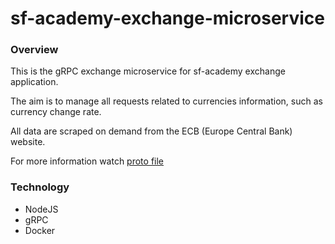 # sf-academy-exchange-microservice

### Overview

This is the gRPC exchange microservice for sf-academy exchange application.

The aim is to manage all requests related to currencies information, such as currency change rate.

All data are scraped on demand from the ECB (Europe Central Bank) website.

For more information watch [proto file](https://github.com/ZhouJian26/sf-academy-proto/blob/master/src/exchange.proto)

### Technology

- NodeJS
- gRPC
- Docker
